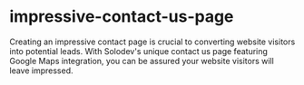 # impressive-contact-us-page
Creating an impressive contact page is crucial to converting website visitors into potential leads. With Solodev's unique contact us page featuring Google Maps integration, you can be assured your website visitors will leave impressed.
